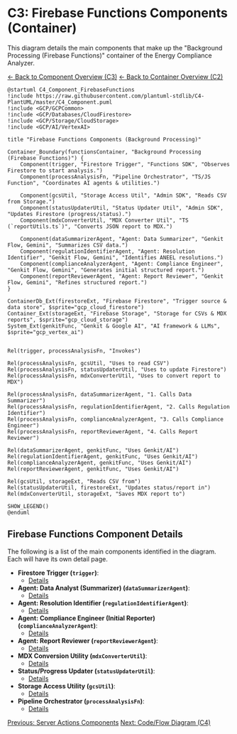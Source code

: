 # C3: Firebase Functions Components (Container)

This diagram details the main components that make up the "Background Processing (Firebase Functions)" container of the Energy Compliance Analyzer.

[<- Back to Component Overview (C3)](./index.md)
[<- Back to Container Overview (C2)](../c2-containers/index.md)

```plantuml
@startuml C4_Component_FirebaseFunctions
!include https://raw.githubusercontent.com/plantuml-stdlib/C4-PlantUML/master/C4_Component.puml
!include <GCP/GCPCommon>
!include <GCP/Databases/CloudFirestore>
!include <GCP/Storage/CloudStorage>
!include <GCP/AI/VertexAI>

title "Firebase Functions Components (Background Processing)"

Container_Boundary(functionsContainer, "Background Processing (Firebase Functions)") {
    Component(trigger, "Firestore Trigger", "Functions SDK", "Observes Firestore to start analysis.")
    Component(processAnalysisFn, "Pipeline Orchestrator", "TS/JS Function", "Coordinates AI agents & utilities.")

    Component(gcsUtil, "Storage Access Util", "Admin SDK", "Reads CSV from Storage.")
    Component(statusUpdaterUtil, "Status Updater Util", "Admin SDK", "Updates Firestore (progress/status).")
    Component(mdxConverterUtil, "MDX Converter Util", "TS (`reportUtils.ts`)", "Converts JSON report to MDX.")

    Component(dataSummarizerAgent, "Agent: Data Summarizer", "Genkit Flow, Gemini", "Summarizes CSV data.")
    Component(regulationIdentifierAgent, "Agent: Resolution Identifier", "Genkit Flow, Gemini", "Identifies ANEEL resolutions.")
    Component(complianceAnalyzerAgent, "Agent: Compliance Engineer", "Genkit Flow, Gemini", "Generates initial structured report.")
    Component(reportReviewerAgent, "Agent: Report Reviewer", "Genkit Flow, Gemini", "Refines structured report.")
}

ContainerDb_Ext(firestoreExt, "Firebase Firestore", "Trigger source & data store", $sprite="gcp_cloud_firestore")
Container_Ext(storageExt, "Firebase Storage", "Storage for CSVs & MDX reports", $sprite="gcp_cloud_storage")
System_Ext(genkitFunc, "Genkit & Google AI", "AI framework & LLMs", $sprite="gcp_vertex_ai")


Rel(trigger, processAnalysisFn, "Invokes")

Rel(processAnalysisFn, gcsUtil, "Uses to read CSV")
Rel(processAnalysisFn, statusUpdaterUtil, "Uses to update Firestore")
Rel(processAnalysisFn, mdxConverterUtil, "Uses to convert report to MDX")

Rel(processAnalysisFn, dataSummarizerAgent, "1. Calls Data Summarizer")
Rel(processAnalysisFn, regulationIdentifierAgent, "2. Calls Regulation Identifier")
Rel(processAnalysisFn, complianceAnalyzerAgent, "3. Calls Compliance Engineer")
Rel(processAnalysisFn, reportReviewerAgent, "4. Calls Report Reviewer")

Rel(dataSummarizerAgent, genkitFunc, "Uses Genkit/AI")
Rel(regulationIdentifierAgent, genkitFunc, "Uses Genkit/AI")
Rel(complianceAnalyzerAgent, genkitFunc, "Uses Genkit/AI")
Rel(reportReviewerAgent, genkitFunc, "Uses Genkit/AI")

Rel(gcsUtil, storageExt, "Reads CSV from")
Rel(statusUpdaterUtil, firestoreExt, "Updates status/report in")
Rel(mdxConverterUtil, storageExt, "Saves MDX report to")

SHOW_LEGEND()
@enduml
```

## Firebase Functions Component Details

The following is a list of the main components identified in the diagram. Each will have its own detail page.

- **Firestore Trigger (`trigger`)**:
  - [Details](./firebase-functions/trigger.md)
- **Agent: Data Analyst (Summarizer) (`dataSummarizerAgent`)**:
  - [Details](./firebase-functions/data-summarizer-agent.md)
- **Agent: Resolution Identifier (`regulationIdentifierAgent`)**:
  - [Details](./firebase-functions/regulation-identifier-agent.md)
- **Agent: Compliance Engineer (Initial Reporter) (`complianceAnalyzerAgent`)**:
  - [Details](./firebase-functions/compliance-analyzer-agent.md)
- **Agent: Report Reviewer (`reportReviewerAgent`)**:
  - [Details](./firebase-functions/report-reviewer-agent.md)
- **MDX Conversion Utility (`mdxConverterUtil`)**:
  - [Details](./firebase-functions/mdx-converter-util.md)
- **Status/Progress Updater (`statusUpdaterUtil`)**:
  - [Details](./firebase-functions/status-updater-util.md)
- **Storage Access Utility (`gcsUtil`)**:
  - [Details](./firebase-functions/gcs-util.md)
- **Pipeline Orchestrator (`processAnalysisFn`)**:
  - [Details](./firebase-functions/process-analysis-fn.md)

[Previous: Server Actions Components](./02-server-actions-components.md)
[Next: Code/Flow Diagram (C4)](../c4-code/index.md)
